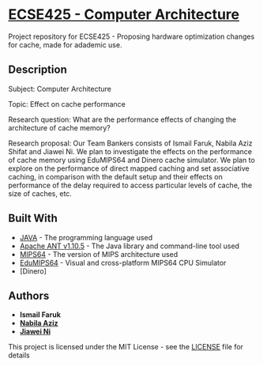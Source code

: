 # [ECSE425 - Computer Architecture](https://www.mcgill.ca/study/2018-2019/courses/ecse-425)

Project repository for ECSE425 - Proposing hardware optimization changes for cache, made for adademic use.

## Description

Subject: Computer Architecture 

Topic: Effect on cache performance

Research question: What are the performance effects of changing the architecture of cache memory?

Research proposal: Our Team Bankers consists of Ismail Faruk, Nabila Aziz Shifat and Jiawei Ni. We plan to investigate the effects on the performance of cache memory using EduMIPS64 and Dinero cache simulator. We plan to explore on the performance of direct mapped caching and set associative caching, in comparison with the default setup and their effects on performance of the delay required to access particular levels of cache, the size of caches, etc. 

## Built With

* [JAVA](https://www.java.com/en/) - The programming language used
* [Apache ANT v1.10.5](https://ant.apache.org/) - The Java library and command-line tool used
* [MIPS64](https://www.mips.com/products/architectures/mips64/) - The version of MIPS architecture used
* [EduMIPS64](https://www.edumips.org/) - Visual and cross-platform MIPS64 CPU Simulator
* [Dinero]

## Authors

* **Ismail Faruk**
* [**Nabila Aziz**](https://www.linkedin.com/in/nabila-aziz-shifat-866061115/)
* [**Jiawei Ni**](https://github.com/jiaweini)

This project is licensed under the MIT License - see the [LICENSE](LICENSE) file for details

